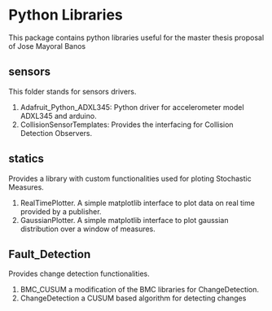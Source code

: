 # Python Libraries

This package contains python libraries useful for the master thesis proposal of Jose Mayoral Banos

## sensors

This folder stands for sensors drivers.

1. Adafruit_Python_ADXL345: Python driver for accelerometer model ADXL345 and arduino.
1. CollisionSensorTemplates: Provides the interfacing for Collision Detection Observers.

## statics

Provides a library with custom functionalities used for ploting Stochastic Measures.

1. RealTimePlotter. A simple matplotlib interface to plot data on real time provided by a publisher.
1. GaussianPlotter. A simple matplotlib interface to plot gaussian distribution over a window of measures.

## Fault_Detection

Provides change detection functionalities.

1. BMC_CUSUM a modification of the BMC libraries for ChangeDetection.
1. ChangeDetection a CUSUM based algorithm for detecting changes
